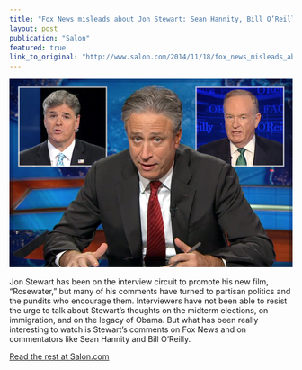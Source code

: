 ```yaml
---
title: "Fox News misleads about Jon Stewart: Sean Hannity, Bill O’Reilly and the insane new partisanship"
layout: post
publication: "Salon"
featured: true
link_to_original: "http://www.salon.com/2014/11/18/fox_news_misleads_about_jon_stewart_sean_hannity_bill_oreilly_and_the_insane_new_partisanship/"
---
```

![](/assets/img/hannity_stewart_oreilly.jpg)

Jon Stewart has been on the interview circuit to promote his new film, “Rosewater,” but many of his comments have turned to partisan politics and the pundits who encourage them.  Interviewers have not been able to resist the urge to talk about Stewart’s thoughts on the midterm elections, on immigration, and on the legacy of Obama.  But what has been really interesting to watch is Stewart’s comments on Fox News and on commentators like Sean Hannity and Bill O’Reilly.

[Read the rest at Salon.com](http://www.salon.com/2014/11/18/fox_news_misleads_about_jon_stewart_sean_hannity_bill_oreilly_and_the_insane_new_partisanship/)

